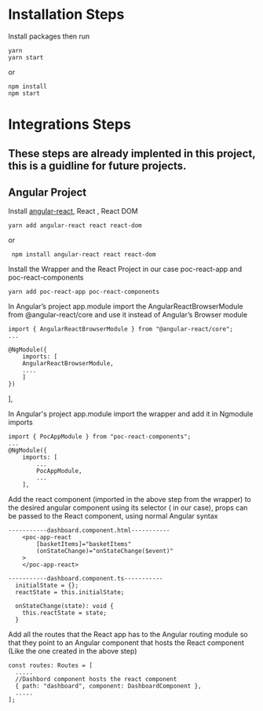 # Installation Steps

Install packages then run

```
yarn
yarn start
```

or

```
npm install
npm start
```

# Integrations Steps

## **These steps are already implented in this project, this is a guidline for future projects.**

## Angular Project

Install [angular-react](https://github.com/Microsoft/angular-react), React , React DOM

    yarn add angular-react react react-dom

or

     npm install angular-react react react-dom

Install the Wrapper and the React Project in our case poc-react-app and poc-react-components

    yarn add poc-react-app poc-react-components

In Angular’s project app.module import the AngularReactBrowserModule from @angular-react/core and use it instead of Angular’s Browser module

    import { AngularReactBrowserModule } from "@angular-react/core";
    ...

    @NgModule({
        imports: [
        AngularReactBrowserModule,
        ....
        ]
    })

],

In Angular's project app.module import the wrapper and add it in Ngmodule imports

    import { PocAppModule } from "poc-react-components";
    ...
    @NgModule({
        imports: [
            ...
            PocAppModule,
            ...
        ],

Add the react component (imported in the above step from the wrapper) to the desired angular component using its selector (<poc-react-app> in our case),
props can be passed to the React component, using normal Angular syntax

```
-----------dashboard.component.html-----------
    <poc-app-react
        [basketItems]="basketItems"
        (onStateChange)="onStateChange($event)"
    >
    </poc-app-react>

```

```
-----------dashboard.component.ts-----------
  initialState = {};
  reactState = this.initialState;

  onStateChange(state): void {
    this.reactState = state;
  }
```

Add all the routes that the React app has to the Angular routing module so that they point to an Angular component that hosts the React component (Like the one created in the above step)

```
const routes: Routes = [
  .....
  //Dashbord component hosts the react component
  { path: "dashboard", component: DashboardComponent },
  .....
];
```
